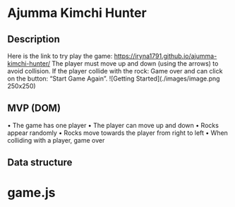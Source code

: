 # Ajumma Kimchi Hunter
## Description
Here is the link to try play the game: https://iryna1791.github.io/ajumma-kimchi-hunter/
The player must move up and down (using the arrows) to avoid collision. If the player collide with the rock: Game over and can click on the button: “Start Game Again”.
![Getting Started](./images/image.png 250x250)
 
## MVP (DOM)
•	The game has one player
•	The player can move up and down
•	Rocks appear randomly
•	Rocks move towards the player from right to left
•	When colliding with a player, game over
## Data structure
# game.js
